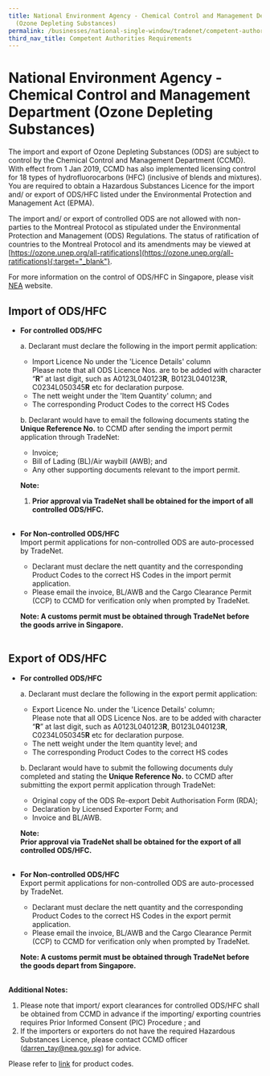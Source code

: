 ```yaml
---
title: National Environment Agency - Chemical Control and Management Department
  (Ozone Depleting Substances)
permalink: /businesses/national-single-window/tradenet/competent-authorities-requirements/national-environment-agency--chemical-control-and-management-department-ozone-depleting-substances/
third_nav_title: Competent Authorities Requirements
---
```


# National Environment Agency - Chemical Control and Management Department (Ozone Depleting Substances)

The import and export of Ozone Depleting Substances (ODS) are subject to control by the Chemical Control and Management Department (CCMD). With effect from 1 Jan 2019, CCMD has also implemented licensing control for 18 types of hydrofluorocarbons (HFC) (inclusive of blends and mixtures). You are required to obtain a Hazardous Substances Licence for the import and/ or export of ODS/HFC listed under the Environmental Protection and Management Act (EPMA). 

The import and/ or export of controlled ODS are not allowed with non-parties to the Montreal Protocol as stipulated under the Environmental Protection and Management (ODS) Regulations. The status of ratification of countries to the Montreal Protocol and its amendments may be viewed at  [https://ozone.unep.org/all-ratifications](https://ozone.unep.org/all-ratifications){:target="_blank"}.

For more information on the control of ODS/HFC in Singapore, please visit [NEA](https://www.nea.gov.sg/corporate-functions/resources/legislation-international-law/multilateral-environmental-agreements/chemical-safety/montreal-protocol) website.

## Import of ODS/HFC

 - **For controlled ODS/HFC**
 
     a. Declarant must declare the following in the import permit application:
      - Import Licence No under the 'Licence Details' column  
         Please note that all ODS Licence Nos. are to be added with character “**R**” at last digit, such as A0123L040123**R**, B0123L040123**R**, C0234L050345**R**  etc for declaration purpose.
      - The nett weight under the 'Item Quantity' column; and
      - The corresponding Product Codes to the correct HS Codes
      
      b.  Declarant would have to email the following documents stating the  **Unique Reference No.**  to CCMD after sending the import permit application through TradeNet:
      - Invoice;
      - Bill of Lading (BL)/Air waybill (AWB); and
      - Any other supporting documents relevant to the import permit.
    
    **Note:**
      1.  **Prior approval via TradeNet shall be obtained for the import of all controlled ODS/HFC.** 
      <br><br>

 - **For Non-controlled ODS/HFC**  
     Import permit applications for non-controlled ODS are auto-processed by TradeNet.
     
     - Declarant must declare the nett quantity and the corresponding Product Codes to the correct HS Codes in the import permit application.
     - Please email the invoice, BL/AWB and the Cargo Clearance Permit (CCP) to CCMD for verification only when prompted by TradeNet.

    **Note:
    A customs permit must be obtained through TradeNet before the goods arrive in Singapore.**
    <br><br>

## Export of ODS/HFC

- **For controlled ODS/HFC**
    
    a. Declarant must declare the following in the export permit application:
     - Export Licence No. under the 'Licence Details' column;  
       Please note that all ODS Licence Nos. are to be added with character “**R**” at last digit, such as A0123L040123**R**, B0123L040123**R**, C0234L050345**R**  etc for declaration purpose.
     - The nett weight under the Item quantity level; and
     - The corresponding Product Codes to the correct HS codes
    
    b.  Declarant would have to submit the following documents duly completed and stating the  **Unique Reference No.**  to CCMD after submitting the export permit application through TradeNet:
    
     - Original copy of the ODS Re-export Debit Authorisation Form (RDA);
     - Declaration by Licensed Exporter Form; and
     - Invoice and BL/AWB.
    
    **Note:  
    Prior approval via TradeNet shall be obtained for the export of all controlled ODS/HFC.**
    <br><br>
    
 - **For Non-controlled ODS/HFC**  
    Export permit applications for non-controlled ODS are auto-processed by TradeNet.
     - Declarant must declare the nett quantity and the corresponding Product Codes to the correct HS Codes in the export permit application.
     - Please email the invoice, BL/AWB and the Cargo Clearance Permit (CCP) to CCMD for verification only when prompted by TradeNet.

   **Note:
   A customs permit must be obtained through TradeNet before the goods depart from Singapore.**
   <br><br>

**Additional Notes:**

1. Please note that import/ export clearances for controlled ODS/HFC shall be obtained from CCMD in advance if the importing/ exporting countries requires Prior Informed Consent (PIC) Procedure ; and
2. If the importers or exporters do not have the required Hazardous Substances Licence, please contact CCMD officer (darren_tay@nea.gov.sg) for advice.

Please refer to  [link](https://www.tradenet.gov.sg/tradenet/portlets/search/searchHSCA/searchInitHSCA.do)  for product codes.
